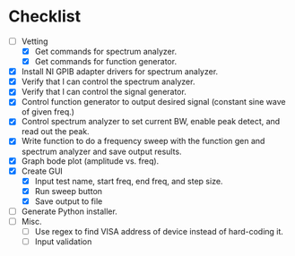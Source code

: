 # Checklist

- [ ] Vetting
  - [x] Get commands for spectrum analyzer.
  - [x] Get commands for function generator.
- [x] Install NI GPIB adapter drivers for spectrum analyzer.
- [x] Verify that I can control the spectrum analyzer.
- [x] Verify that I can control the signal generator.
- [x] Control function generator to output desired signal (constant sine wave of given freq.)
- [x] Control spectrum analyzer to set current BW, enable peak detect, and read out the peak.
- [x] Write function to do a frequency sweep with the function gen and spectrum analyzer and save output results.
- [x] Graph bode plot (amplitude vs. freq).
- [x] Create GUI
  - [x] Input test name, start freq, end freq, and step size.
  - [x] Run sweep button
  - [x] Save output to file
- [ ] Generate Python installer.
- [ ] Misc.
  - [ ] Use regex to find VISA address of device instead of hard-coding it.
  - [ ] Input validation